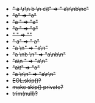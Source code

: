 - ~~" a \r\n b \n c\t" => " a\r\nb\nc"~~
- ~~"a" => "a"~~
- ~~"a " => "a"~~
- ~~"a  " => "a"~~
- ~~" " => ""~~
- ~~" a" => " a"~~
- ~~"a \n" => "a\n"~~
- ~~"a \nb \n" => "a\nb\n"~~
- ~~"a\n " => "a\n"~~
- ~~"a\t" => "a"~~
- ~~"a \r\n" => "a\r\n"~~
- ~~EOL.skip()?~~
- ~~make skip() private?~~
- ~~trim(null)?~~
